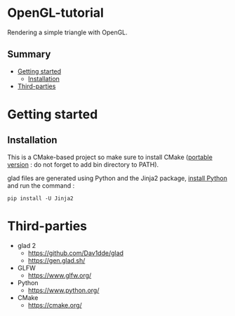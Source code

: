 # **OpenGL-tutorial**

Rendering a simple triangle with OpenGL.

## Summary
- [Getting started](#getting-started)
    - [Installation](#installation)
- [Third-parties](#third-parties)

# Getting started

## Installation
This is a CMake-based project so make sure to install CMake ([portable version](https://github.com/Kitware/CMake/releases/download/v3.26.0-rc5/cmake-3.26.0-rc5-windows-x86_64.zip) : do not forget to add bin directory to PATH).

glad files are generated using Python and the Jinja2 package, [install Python](https://www.python.org/ftp/python/3.11.2/python-3.11.2-amd64.exe) and run the command :
```
pip install -U Jinja2
```

# Third-parties
- glad 2
    - https://github.com/Dav1dde/glad
    - https://gen.glad.sh/
- GLFW
    - https://www.glfw.org/
- Python
    - https://www.python.org/
- CMake
    - https://cmake.org/